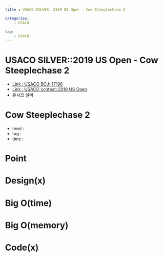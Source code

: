 ```yaml
---
title : USACO SILVER::2019 US Open - Cow Steeplechase 2

categories:
    - USACO

tag:
    - USACO
---
```

# USACO SILVER::2019 US Open - Cow Steeplechase 2
- [Link : USACO BOJ::17196](https://www.acmicpc.net/problem/17196)
- [Link : USACO contest::2019 US Open](http://www.usaco.org/index.php?page=open19results)
- 유사코 실버

# Cow Steeplechase 2

- level :
- tag :
- time :

# Point

# Design(x)

# Big O(time)

# Big O(memory)

# Code(x)

